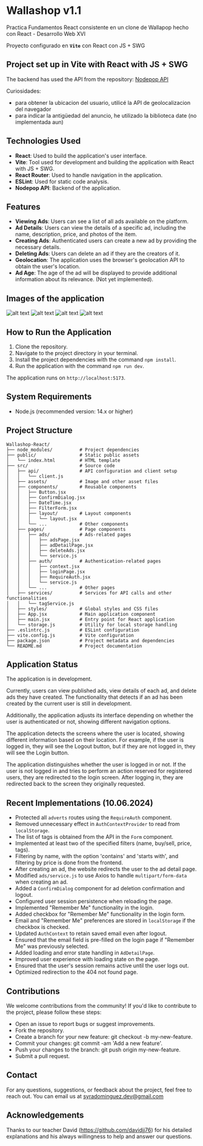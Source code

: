 # Wallashop v1.1

Practica Fundamentos React consistente en un clone de Wallapop hecho con React - Desarrollo Web XVI

Proyecto configurado en **`Vite`** con React con JS + SWG 
## Project set up in Vite with React with JS + SWG

The backend has used the API from the repository: [Nodepop API](https://github.com/davidjj76/nodepop-api)

Curiosidades:
- para obtener la ubicacion del usuario, utilicé la API  de geolocalizacion del navegador 
- para indicar la antigüedad del anuncio, he utilizado la biblioteca date (no implementada aun)


## Technologies Used

- **React**: Used to build the application's user interface.
- **Vite**: Tool used for development and building the application with React with JS + SWG.
- **React Router**: Used to handle navigation in the application.
- **ESLint**: Used for static code analysis.
- **Nodepop API**: Backend of the application.

## Features

- **Viewing Ads**: Users can see a list of all ads available on the platform.
- **Ad Details**: Users can view the details of a specific ad, including the name, description, price, and photos of the item.
- **Creating Ads**: Authenticated users can create a new ad by providing the necessary details.
- **Deleting Ads**: Users can delete an ad if they are the creators of it.
- **Geolocation**: The application uses the browser's geolocation API to obtain the user's location.
- **Ad Age**: The age of the ad will be displayed to provide additional information about its relevance. (Not yet implemented).

## Images of the application


![alt text](./Images/image2.png)
![alt text](./Images/image1.png)
![alt text](./Images/image3.png)
![alt text](./Images/image4.png)



## How to Run the Application

1. Clone the repository.
2. Navigate to the project directory in your terminal.
3. Install the project dependencies with the command `npm install`.
4. Run the application with the command `npm run dev`.

The application runs on `http://localhost:5173`.

## System Requirements

- Node.js (recommended version: 14.x or higher)

## Project Structure

``` 
Wallashop-React/
├── node_modules/          # Project dependencies
├── public/                # Static public assets
│   └── index.html         # HTML template
├── src/                   # Source code
│   ├── api/               # API configuration and client setup
│   │   └── client.js
│   ├── assets/            # Image and other asset files
│   ├── components/        # Reusable components
│   │   ├── Button.jsx
│   │   ├── ConfirmDialog.jsx
│   │   ├── DateTime.jsx
│   │   ├── FilterForm.jsx
│   │   ├── layout/        # Layout components
│   │   │   └── layout.jsx
│   │   └── ...            # Other components
│   ├── pages/             # Page components
│   │   ├── ads/           # Ads-related pages
│   │   │   ├── adsPage.jsx
│   │   │   ├── adDetailPage.jsx
│   │   │   ├── deleteAds.jsx
│   │   │   └── service.js
│   │   ├── auth/          # Authentication-related pages
│   │   │   ├── context.jsx
│   │   │   ├── loginPage.jsx
│   │   │   ├── RequireAuth.jsx
│   │   │   └── service.js
│   │   └── ...            # Other pages
│   ├── services/          # Services for API calls and other functionalities
│   │   └── tagService.js
│   ├── styles/            # Global styles and CSS files
│   ├── App.jsx            # Main application component
│   ├── main.jsx           # Entry point for React application
│   └── storage.js         # Utility for local storage handling
├── .eslintrc.js           # ESLint configuration
├── vite.config.js         # Vite configuration
├── package.json           # Project metadata and dependencies
└── README.md              # Project documentation
```


## Application Status

The application is in development.

Currently, users can view published ads, view details of each ad, and delete ads they have created. The functionality that detects if an ad has been created by the current user is still in development.

Additionally, the application adjusts its interface depending on whether the user is authenticated or not, showing different navigation options.

The application detects the screens where the user is located, showing different information based on their location. For example, if the user is logged in, they will see the Logout button, but if they are not logged in, they will see the Login button.

The application distinguishes whether the user is logged in or not. If the user is not logged in and tries to perform an action reserved for registered users, they are redirected to the login screen. After logging in, they are redirected back to the screen they originally requested.

## Recent Implementations (10.06.2024)

- Protected all `adverts` routes using the `RequireAuth` component.
- Removed unnecessary effect in `AuthContextProvider` to read from `localStorage`.
- The list of tags is obtained from the API in the `Form` component.
- Implemented at least two of the specified filters (name, buy/sell, price, tags).
- Filtering by name, with the option 'contains' and 'starts with', and filtering by price is done from the frontend.
- After creating an ad, the website redirects the user to the ad detail page.
- Modified `ads/service.js` to use Axios to handle `multipart/form-data` when creating an ad.
- Added a `ConfirmDialog` component for ad deletion confirmation and logout.
- Configured user session persistence when reloading the page.
- Implemented "Remember Me" functionality in the login.
- Added checkbox for "Remember Me" functionality in the login form.
- Email and "Remember Me" preferences are stored in `localStorage` if the checkbox is checked.
- Updated `AuthContext` to retain saved email even after logout.
- Ensured that the email field is pre-filled on the login page if "Remember Me" was previously selected.
- Added loading and error state handling in `AdDetailPage`.
- Improved user experience with loading state on the page.
- Ensured that the user's session remains active until the user logs out.
- Optimized redirection to the 404 not found page.

## Contributions
We welcome contributions from the community! If you'd like to contribute to the project, please follow these steps:

* Open an issue to report bugs or suggest improvements.
* Fork the repository.
* Create a branch for your new feature: git checkout -b my-new-feature.
* Commit your changes: git commit -am 'Add a new feature'.
* Push your changes to the branch: git push origin my-new-feature.
* Submit a pull request.

## Contact

For any questions, suggestions, or feedback about the project, feel free to reach out. You can email us at syradominguez.dev@gmail.com

## Acknowledgements

Thanks to our teacher David (https://github.com/davidjj76) for his detailed explanations and his always willingness to help and answer our questions.